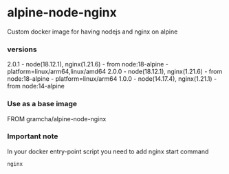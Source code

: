 # alpine-node-nginx
Custom docker image for having nodejs and nginx on alpine

### versions
2.0.1 - node(18.12.1), nginx(1.21.6) - from node:18-alpine - platform=linux/arm64,linux/amd64
2.0.0 - node(18.12.1), nginx(1.21.6) - from node:18-alpine - platform=linux/arm64
1.0.0 - node(14.17.4), nginx(1.21.1) - from node:14-alpine

### Use as a base image
FROM gramcha/alpine-node-nginx

### Important note
In your docker entry-point script you need to add nginx start command

```
nginx
```

